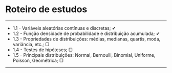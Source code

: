 # Roteiro de estudos
---
* 1.1 - Variáveis aleatórias contínuas e discretas; ✔
* 1.2 - Função densidade de probabilidade e distribuição acumulada; ✔
* 1.3 - Propriedades de distribuições: médias, medianas, quartis, moda, variância, etc.; ▢
* 1.4 - Testes de hipóteses; ▢
* 1.5 - Principais distribuições: Normal, Bernoulli, Binomial, Uniforme, Poisson, Geométrica; ▢
---
